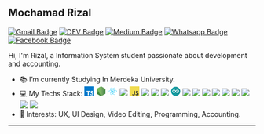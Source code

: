 ## Mochamad Rizal
[![Gmail Badge](https://img.shields.io/badge/-Gmail-c14438?style=flat-square&logo=Gmail&logoColor=white&link=mailto:mrizalf.email@gmail.com)](mailto:mrizalf.email@gmail.com)
[![DEV Badge](https://img.shields.io/badge/-DEV.to-000?style=flat-square&logo=dev.to&logoColor=white&link=https://dev.to/)](https://dev.to/)
[![Medium Badge](https://img.shields.io/badge/-Medium-000?style=flat-square&logo=Medium&logoColor=white&&link=https://medium.com/)](https://medium.com/)
[![Whatsapp Badge](https://img.shields.io/badge/-Whatsapp-4CA143?style=flat-square&labelColor=4CA143&logo=whatsapp&logoColor=white&link=)](https://api.whatsapp.com/send?phone=5581984434580&text=Hi!)
[![Facebook Badge](https://img.shields.io/badge/-Facebook-3b5998?style=flat-square&labelColor=3b5998&logo=facebook&logoColor=white&link=https://www.facebook.com/)](https://www.facebook.com/)



Hi, I'm Rizal, a Information System student passionate about development and accounting.

- :books: I’m currently Studying In Merdeka University.
- :computer: My Techs Stack: <img height="20" src="https://raw.githubusercontent.com/github/explore/80688e429a7d4ef2fca1e82350fe8e3517d3494d/topics/typescript/typescript.png">  <img height="20" src="https://raw.githubusercontent.com/github/explore/80688e429a7d4ef2fca1e82350fe8e3517d3494d/topics/nodejs/nodejs.png">  <img height="20" src="https://raw.githubusercontent.com/github/explore/80688e429a7d4ef2fca1e82350fe8e3517d3494d/topics/react/react.png">  <img height="20" src="https://static-00.iconduck.com/assets.00/nestjs-icon-512x510-9nvpcyc3.png">  <img height="20" src="https://raw.githubusercontent.com/github/explore/80688e429a7d4ef2fca1e82350fe8e3517d3494d/topics/javascript/javascript.png">  <img height="20" src="https://w7.pngwing.com/pngs/520/956/png-transparent-codeigniter-coding-development-framework-js-logo-php-logos-icon-thumbnail.png">  <img height="20" src="https://cdn-icons-png.flaticon.com/512/5968/5968332.png">  <img height="20" src="https://w7.pngwing.com/pngs/399/620/png-transparent-laravel-hd-logo.png">  <img height="20" src="https://raw.githubusercontent.com/github/explore/80688e429a7d4ef2fca1e82350fe8e3517d3494d/topics/arduino/arduino.png">  <img height="20" src="https://cdn4.iconfinder.com/data/icons/logos-and-brands/512/97_Docker_logo_logos-512.png">  <img height="20" src="https://logowik.com/content/uploads/images/gitlab8368.jpg">  <img height="20" src="https://encrypted-tbn0.gstatic.com/images?q=tbn:ANd9GcSzoalD0UuajgCu0MU8F68wTYA9Ezdq0KIc5-gyiM7L1A&s">  <img height="20" src="https://w7.pngwing.com/pngs/720/46/png-transparent-jquery-plain-wordmark-logo-icon-thumbnail.png">  <img height="20" src="https://cdn.dribbble.com/users/13574/screenshots/9711275/media/567cd1cda0048d7d8d7525451a869e6a.png">  <img height="20" src="https://encrypted-tbn0.gstatic.com/images?q=tbn:ANd9GcRa-IBsxd1dNY3YZNyOUD3ir59HB3jCZnSxz51lct18FA&s">  <img height="20" src="https://download.logo.wine/logo/PostgreSQL/PostgreSQL-Logo.wine.png">  <img height="20" src="https://i.pinimg.com/originals/39/b2/e4/39b2e4ad77c23a2c11e5950a7dfa2aec.png">  <img height="20" src="https://logosandtypes.com/wp-content/uploads/2020/07/kafka.png">
- :pushpin: Interests: UX, UI Design, Video Editing, Programming, Accounting.

----

